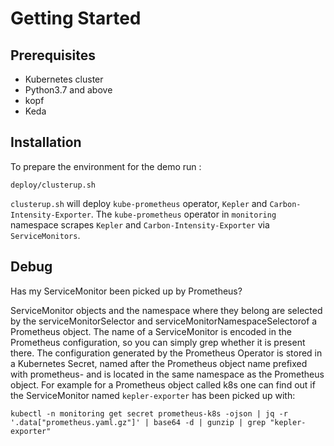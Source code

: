 # Getting Started

## Prerequisites

- Kubernetes cluster
- Python3.7 and above
- kopf
- Keda

## Installation

To prepare the environment for the demo run :

```
deploy/clusterup.sh
```

`clusterup.sh` will deploy `kube-prometheus` operator, `Kepler` and `Carbon-Intensity-Exporter`. The `kube-prometheus` operator in `monitoring` namespace scrapes `Kepler` and `Carbon-Intensity-Exporter` via `ServiceMonitors`.



## Debug

Has my ServiceMonitor been picked up by Prometheus?

ServiceMonitor objects and the namespace where they belong are selected by the serviceMonitorSelector and serviceMonitorNamespaceSelectorof a Prometheus object. The name of a ServiceMonitor is encoded in the Prometheus configuration, so you can simply grep whether it is present there. The configuration generated by the Prometheus Operator is stored in a Kubernetes Secret, named after the Prometheus object name prefixed with prometheus- and is located in the same namespace as the Prometheus object. For example for a Prometheus object called k8s one can find out if the ServiceMonitor named `kepler-exporter` has been picked up with:

```
kubectl -n monitoring get secret prometheus-k8s -ojson | jq -r '.data["prometheus.yaml.gz"]' | base64 -d | gunzip | grep "kepler-exporter"

```
